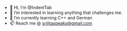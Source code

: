 - 👋 Hi, I’m @IndentTab
- 👀 I’m interested in learning anything that challenges me.
- 🌱 I’m currently learning C++ and German
- 📫 Reach me @ srijitaspeaks@gmail.com

<!---
IndentTab/IndentTab is a ✨ special ✨ repository because its `README.md` (this file) appears on your GitHub profile.
You can click the Preview link to take a look at your changes.
--->
